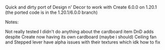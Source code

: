Quick and dirty port of Design n' Decor to work with Create 6.0.0 on 1.20.1 (the ported code is in the 1.20.1/6.0.0 branch)

Notes:

Not really tested
I didn't do anything about the cardboard item DnD adds despite Create now having its own cardboard (maybe i should)
Ceiling fan and Stepped lever have alpha issues with their textures which idk how to fix

